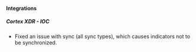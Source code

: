 
#### Integrations
##### Cortex XDR - IOC
- Fixed an issue with sync (all sync types), which causes indicators not to be synchronized.
